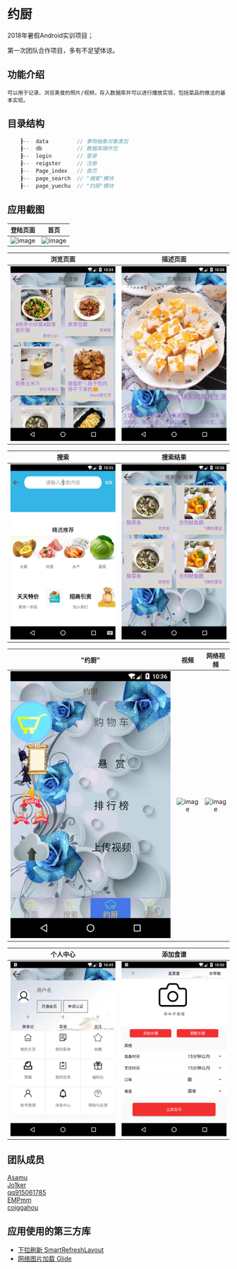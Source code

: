 # 约厨
2018年暑假Android实训项目；

第一次团队合作项目，多有不足望体谅。

## 功能介绍
    可以用于记录、浏览美食的照片/视频，存入数据库并可以进行播放实现，包括菜品的做法的基本实现。

## 目录结构
```c
    ┠--  data         // 事物抽象对象类包
    ┠--  db           // 数据库操作包
    ┠--  login        // 登录
    ┠--  reigster     // 注册
    ┠--  Page_index   // 首页
    ┠--  page_search  // "搜索"模块
    ┠--  page_yuechu  // "约厨"模块

```

## 应用截图
|登陆页面|首页|
|:---:|:---:|
|![image](https://github.com/AsamuQ/Project__YueChu/blob/master/appPicture/login.png?raw=true)|![image](https://github.com/AsamuQ/Project__YueChu/blob/master/appPicture/index.png)|

|浏览页面|描述页面|
|:---:|:---:|
|![image](https://github.com/AsamuQ/Project__YueChu/blob/master/appPicture/ItemView.png)|![image](https://github.com/AsamuQ/Project__YueChu/blob/master/appPicture/Item_description.png)

|搜索|搜索结果|
|:---:|:---:|
|![image](https://github.com/AsamuQ/Project__YueChu/blob/master/appPicture/search.png)|![image](https://github.com/AsamuQ/Project__YueChu/blob/master/appPicture/ItemSearch.png)

|"约厨"|视频|网络视频|
|:---:|:---:|:---:|
|![image](https://github.com/AsamuQ/Project__YueChu/blob/master/appPicture/yuechu.png)|![image](https://github.com/AsamuQ/Project__YueChu/blob/master/appPicture/viedo.png)|![image](https://github.com/AsamuQ/Project__YueChu/blob/master/appPicture/viedo_net.png)

|个人中心|添加食谱|
|:---:|:---:|
|![image](https://github.com/AsamuQ/Project__YueChu/blob/master/appPicture/my.png)|![image](https://github.com/AsamuQ/Project__YueChu/blob/master/appPicture/addRecipe.png)


## 团队成员
[Asamu](https://github.com/AsamuQ)    
[Jo1ker](https://github.com/Jo1ker)    
[qq915061785](https://github.com/qq915061785)    
[EMPmm](https://github.com/EMPmm)    
[coiggahou](https://github.com/coiggahou)    

## 应用使用的第三方库
* [下拉刷新 SmartRefreshLayout](https://github.com/scwang90/SmartRefreshLayout)
* [网络图片加载 Glide](https://github.com/bumptech/glide)
